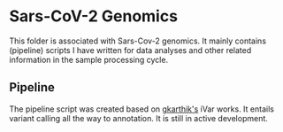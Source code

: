 # Sars-CoV-2 Genomics
This folder is associated with Sars-Cov-2 genomics. It mainly contains (pipeline) scripts I have written for data analyses and other related information in the sample processing cycle.
## Pipeline
The pipeline script was created based on [gkarthik's](https://github.com/andersen-lab/paper_2018_primalseq-ivar/blob/master/cookbook/CookBook.ipynb) iVar works. It entails variant calling all the way to annotation. It is still in active development.
